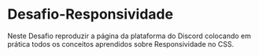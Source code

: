 # Desafio-Responsividade
Neste Desafio reproduzir a página da plataforma do Discord colocando em prática todos os conceitos aprendidos sobre Responsividade no CSS.
